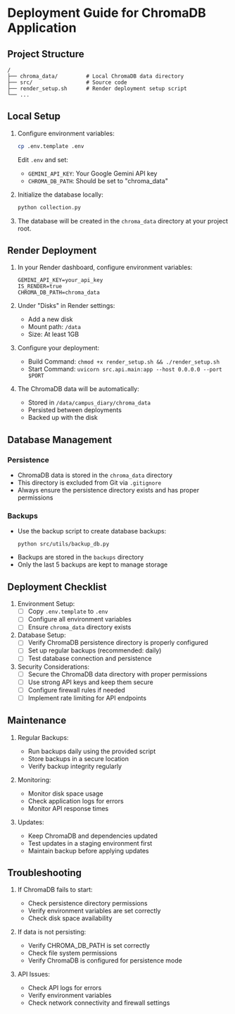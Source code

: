 # Deployment Guide for ChromaDB Application

## Project Structure
```
/
├── chroma_data/         # Local ChromaDB data directory
├── src/                 # Source code
├── render_setup.sh      # Render deployment setup script
└── ...
```

## Local Setup

1. Configure environment variables:
   ```bash
   cp .env.template .env
   ```
   Edit `.env` and set:
   - `GEMINI_API_KEY`: Your Google Gemini API key
   - `CHROMA_DB_PATH`: Should be set to "chroma_data"

2. Initialize the database locally:
   ```bash
   python collection.py
   ```

3. The database will be created in the `chroma_data` directory at your project root.

## Render Deployment

1. In your Render dashboard, configure environment variables:
   ```
   GEMINI_API_KEY=your_api_key
   IS_RENDER=true
   CHROMA_DB_PATH=chroma_data
   ```

2. Under "Disks" in Render settings:
   - Add a new disk
   - Mount path: `/data`
   - Size: At least 1GB

3. Configure your deployment:
   - Build Command: `chmod +x render_setup.sh && ./render_setup.sh`
   - Start Command: `uvicorn src.api.main:app --host 0.0.0.0 --port $PORT`

4. The ChromaDB data will be automatically:
   - Stored in `/data/campus_diary/chroma_data`
   - Persisted between deployments
   - Backed up with the disk

## Database Management

### Persistence
- ChromaDB data is stored in the `chroma_data` directory
- This directory is excluded from Git via `.gitignore`
- Always ensure the persistence directory exists and has proper permissions

### Backups
- Use the backup script to create database backups:
  ```
  python src/utils/backup_db.py
  ```
- Backups are stored in the `backups` directory
- Only the last 5 backups are kept to manage storage

## Deployment Checklist

1. Environment Setup:
   - [ ] Copy `.env.template` to `.env`
   - [ ] Configure all environment variables
   - [ ] Ensure `chroma_data` directory exists

2. Database Setup:
   - [ ] Verify ChromaDB persistence directory is properly configured
   - [ ] Set up regular backups (recommended: daily)
   - [ ] Test database connection and persistence

3. Security Considerations:
   - [ ] Secure the ChromaDB data directory with proper permissions
   - [ ] Use strong API keys and keep them secure
   - [ ] Configure firewall rules if needed
   - [ ] Implement rate limiting for API endpoints

## Maintenance

1. Regular Backups:
   - Run backups daily using the provided script
   - Store backups in a secure location
   - Verify backup integrity regularly

2. Monitoring:
   - Monitor disk space usage
   - Check application logs for errors
   - Monitor API response times

3. Updates:
   - Keep ChromaDB and dependencies updated
   - Test updates in a staging environment first
   - Maintain backup before applying updates

## Troubleshooting

1. If ChromaDB fails to start:
   - Check persistence directory permissions
   - Verify environment variables are set correctly
   - Check disk space availability

2. If data is not persisting:
   - Verify CHROMA_DB_PATH is set correctly
   - Check file system permissions
   - Verify ChromaDB is configured for persistence mode

3. API Issues:
   - Check API logs for errors
   - Verify environment variables
   - Check network connectivity and firewall settings